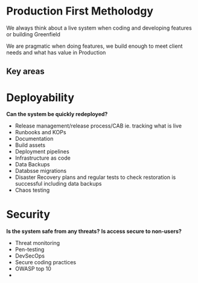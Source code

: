 Production First Metholodgy
=========

We always think about a live system when coding and developing features or building Greenfield

We are pragmatic when doing features, we build enough to meet client needs and what has value in Production


Key areas
---------

# Deployability

**Can the system be quickly redeployed?**

* Release management/release process/CAB ie. tracking what is live
* Runbooks and KOPs
* Documentation
* Build assets 
* Deployment pipelines
* Infrastructure as code
* Data Backups 
* Databsse migrations
* Disaster Recovery plans and regular tests to check restoration is successful including data backups
* Chaos testing


# Security

**Is the system safe from any threats?**
**Is access secure to non-users?**

* Threat monitoring 
* Pen-testing
* DevSecOps
* Secure coding practices 
* OWASP top 10
* 
